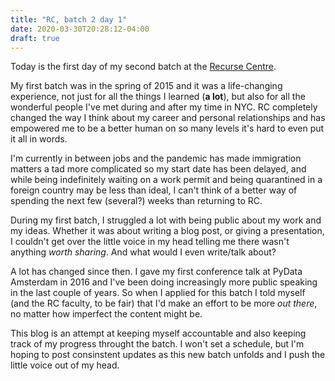 ```yaml
---
title: "RC, batch 2 day 1"
date: 2020-03-30T20:28:12-04:00
draft: true
---
```


Today is the first day of my second batch at the [Recurse Centre](https://www.recurse.com/).

My first batch was in the spring of 2015 and it was a life-changing experience, not just for all the things I learned (**a lot**), but also for all the wonderful people I've met during and after my time in NYC. RC completely changed the way I think about my career and personal relationships and has empowered me to be a better human on so many levels it's hard to even put it all in words.

I'm currently in between jobs and the pandemic has made immigration matters a tad more complicated so my start date has been delayed, and while being indefinitely waiting on a work permit and being quarantined in a foreign country may be less than ideal, I can't think of a better way of spending the next few (several?) weeks than returning to RC.

During my first batch, I struggled a lot with being public about my work and my ideas. Whether it was about writing a blog post, or giving a presentation, I couldn't get over the little voice in my head telling me there wasn't anything _worth sharing_. And what would I even write/talk about?

A lot has changed since then. I gave my first conference talk at PyData Amsterdam in 2016 and I've been doing increasingly more public speaking in the last couple of years. So when I applied for this batch I told myself (and the RC faculty, to be fair) that I'd make an effort to be more _out there_, no matter how imperfect the content might be.

This blog is an attempt at keeping myself accountable and also keeping track of my progress throught the batch. I won't set a schedule, but I'm hoping to post consinstent updates as this new batch unfolds and I push the little voice out of my head.
